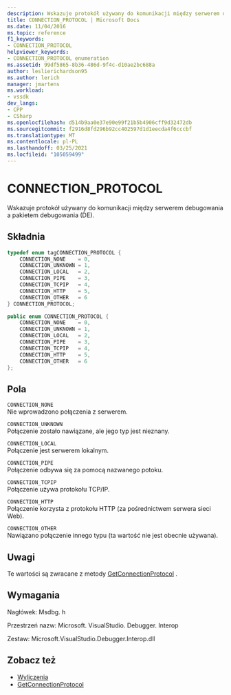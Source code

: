 ```yaml
---
description: Wskazuje protokół używany do komunikacji między serwerem debugowania a pakietem debugowania (DE).
title: CONNECTION_PROTOCOL | Microsoft Docs
ms.date: 11/04/2016
ms.topic: reference
f1_keywords:
- CONNECTION_PROTOCOL
helpviewer_keywords:
- CONNECTION_PROTOCOL enumeration
ms.assetid: 99df5865-8b36-486d-9f4c-d10ae2bc688a
author: leslierichardson95
ms.author: lerich
manager: jmartens
ms.workload:
- vssdk
dev_langs:
- CPP
- CSharp
ms.openlocfilehash: d514b9aa0e37e90e99f21b5b4906cff9d32472db
ms.sourcegitcommit: f2916d8fd296b92cc402597d1d1eecda4f6cccbf
ms.translationtype: MT
ms.contentlocale: pl-PL
ms.lasthandoff: 03/25/2021
ms.locfileid: "105059499"
---
```

# <a name="connection_protocol"></a>CONNECTION_PROTOCOL
Wskazuje protokół używany do komunikacji między serwerem debugowania a pakietem debugowania (DE).

## <a name="syntax"></a>Składnia

```cpp
typedef enum tagCONNECTION_PROTOCOL {
    CONNECTION_NONE    = 0,
    CONNECTION_UNKNOWN = 1,
    CONNECTION_LOCAL   = 2,
    CONNECTION_PIPE    = 3,
    CONNECTION_TCPIP   = 4,
    CONNECTION_HTTP    = 5,
    CONNECTION_OTHER   = 6
} CONNECTION_PROTOCOL;
```

```csharp
public enum CONNECTION_PROTOCOL {
    CONNECTION_NONE    = 0,
    CONNECTION_UNKNOWN = 1,
    CONNECTION_LOCAL   = 2,
    CONNECTION_PIPE    = 3,
    CONNECTION_TCPIP   = 4,
    CONNECTION_HTTP    = 5,
    CONNECTION_OTHER   = 6
};
```

## <a name="fields"></a>Pola
`CONNECTION_NONE`\
Nie wprowadzono połączenia z serwerem.

`CONNECTION_UNKNOWN`\
Połączenie zostało nawiązane, ale jego typ jest nieznany.

`CONNECTION_LOCAL`\
Połączenie jest serwerem lokalnym.

`CONNECTION_PIPE`\
Połączenie odbywa się za pomocą nazwanego potoku.

`CONNECTION_TCPIP`\
Połączenie używa protokołu TCP/IP.

`CONNECTION_HTTP`\
Połączenie korzysta z protokołu HTTP (za pośrednictwem serwera sieci Web).

`CONNECTION_OTHER`\
Nawiązano połączenie innego typu (ta wartość nie jest obecnie używana).

## <a name="remarks"></a>Uwagi
Te wartości są zwracane z metody [GetConnectionProtocol](../../../extensibility/debugger/reference/idebugcoreserver3-getconnectionprotocol.md) .

## <a name="requirements"></a>Wymagania
Nagłówek: Msdbg. h

Przestrzeń nazw: Microsoft. VisualStudio. Debugger. Interop

Zestaw: Microsoft.VisualStudio.Debugger.Interop.dll

## <a name="see-also"></a>Zobacz też
- [Wyliczenia](../../../extensibility/debugger/reference/enumerations-visual-studio-debugging.md)
- [GetConnectionProtocol](../../../extensibility/debugger/reference/idebugcoreserver3-getconnectionprotocol.md)
